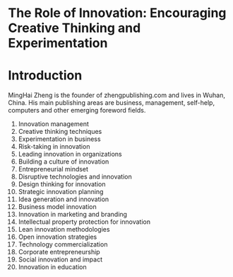 # The Role of Innovation: Encouraging Creative Thinking and Experimentation

# Introduction



MingHai Zheng is the founder of zhengpublishing.com and lives in Wuhan, China. His main publishing areas are business, management, self-help, computers and other emerging foreword fields.



1. Innovation management
2. Creative thinking techniques
3. Experimentation in business
4. Risk-taking in innovation
5. Leading innovation in organizations
6. Building a culture of innovation
7. Entrepreneurial mindset
8. Disruptive technologies and innovation
9. Design thinking for innovation
10. Strategic innovation planning
11. Idea generation and innovation
12. Business model innovation
13. Innovation in marketing and branding
14. Intellectual property protection for innovation
15. Lean innovation methodologies
16. Open innovation strategies
17. Technology commercialization
18. Corporate entrepreneurship
19. Social innovation and impact
20. Innovation in education

